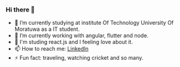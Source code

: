 ### Hi there 👋



- 🔭 I’m currently studying at institute Of Technology University Of Moratuwa as a IT student.
- 🌱 I’m currently working with angular, flutter and node.
- 👋 I'm studing react.js and I feeling love about it.
- 📫 How to reach me: [LinkedIn](https://www.linkedin.com/in/thilina-dilshan-784048187/)
- ⚡ Fun fact: traveling, watching cricket and so many.

